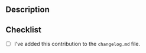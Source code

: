 ## Description
<!--- Describe your changes in detail. -->



## Checklist
<!--- We appreciate your help and want to give you credit. Please take a moment to put an `x` in the boxes below as you complete them. -->
- [ ] I've added this contribution to the `changelog.md` file.
